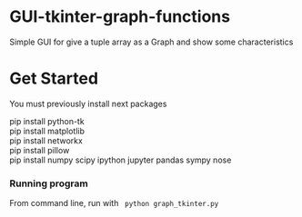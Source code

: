 # GUI-tkinter-graph-functions
Simple GUI for give a tuple array as a Graph and show some characteristics

<h1> Get Started </h1>

You must previously install next packages

pip install python-tk <br>
pip install matplotlib <br>
pip install networkx <br>
pip install pillow <br>
pip install numpy scipy ipython jupyter pandas sympy nose <br>

<h3> Running program </h3>

From command line, run with <code> python graph_tkinter.py </code>
